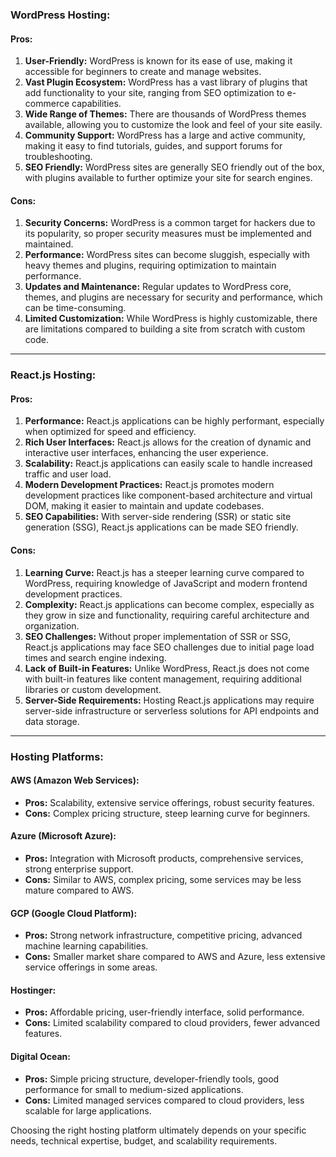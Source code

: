 ### WordPress Hosting:

#### Pros:

1. **User-Friendly:** WordPress is known for its ease of use, making it accessible for beginners to create and manage websites.
2. **Vast Plugin Ecosystem:** WordPress has a vast library of plugins that add functionality to your site, ranging from SEO optimization to e-commerce capabilities.
3. **Wide Range of Themes:** There are thousands of WordPress themes available, allowing you to customize the look and feel of your site easily.
4. **Community Support:** WordPress has a large and active community, making it easy to find tutorials, guides, and support forums for troubleshooting.
5. **SEO Friendly:** WordPress sites are generally SEO friendly out of the box, with plugins available to further optimize your site for search engines.

#### Cons:

1. **Security Concerns:** WordPress is a common target for hackers due to its popularity, so proper security measures must be implemented and maintained.
2. **Performance:** WordPress sites can become sluggish, especially with heavy themes and plugins, requiring optimization to maintain performance.
3. **Updates and Maintenance:** Regular updates to WordPress core, themes, and plugins are necessary for security and performance, which can be time-consuming.
4. **Limited Customization:** While WordPress is highly customizable, there are limitations compared to building a site from scratch with custom code.

---

### React.js Hosting:

#### Pros:

1. **Performance:** React.js applications can be highly performant, especially when optimized for speed and efficiency.
2. **Rich User Interfaces:** React.js allows for the creation of dynamic and interactive user interfaces, enhancing the user experience.
3. **Scalability:** React.js applications can easily scale to handle increased traffic and user load.
4. **Modern Development Practices:** React.js promotes modern development practices like component-based architecture and virtual DOM, making it easier to maintain and update codebases.
5. **SEO Capabilities:** With server-side rendering (SSR) or static site generation (SSG), React.js applications can be made SEO friendly.

#### Cons:

1. **Learning Curve:** React.js has a steeper learning curve compared to WordPress, requiring knowledge of JavaScript and modern frontend development practices.
2. **Complexity:** React.js applications can become complex, especially as they grow in size and functionality, requiring careful architecture and organization.
3. **SEO Challenges:** Without proper implementation of SSR or SSG, React.js applications may face SEO challenges due to initial page load times and search engine indexing.
4. **Lack of Built-in Features:** Unlike WordPress, React.js does not come with built-in features like content management, requiring additional libraries or custom development.
5. **Server-Side Requirements:** Hosting React.js applications may require server-side infrastructure or serverless solutions for API endpoints and data storage.

---

### Hosting Platforms:

#### AWS (Amazon Web Services):

- **Pros:** Scalability, extensive service offerings, robust security features.
- **Cons:** Complex pricing structure, steep learning curve for beginners.

#### Azure (Microsoft Azure):

- **Pros:** Integration with Microsoft products, comprehensive services, strong enterprise support.
- **Cons:** Similar to AWS, complex pricing, some services may be less mature compared to AWS.

#### GCP (Google Cloud Platform):

- **Pros:** Strong network infrastructure, competitive pricing, advanced machine learning capabilities.
- **Cons:** Smaller market share compared to AWS and Azure, less extensive service offerings in some areas.

#### Hostinger:

- **Pros:** Affordable pricing, user-friendly interface, solid performance.
- **Cons:** Limited scalability compared to cloud providers, fewer advanced features.

#### Digital Ocean:

- **Pros:** Simple pricing structure, developer-friendly tools, good performance for small to medium-sized applications.
- **Cons:** Limited managed services compared to cloud providers, less scalable for large applications.

Choosing the right hosting platform ultimately depends on your specific needs, technical expertise, budget, and scalability requirements.